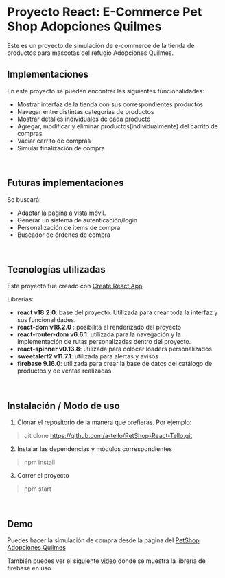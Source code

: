 # Proyecto React: E-Commerce Pet Shop Adopciones Quilmes

Este es un proyecto de simulación de e-commerce de la tienda de productos para mascotas del refugio Adopciones Quilmes.
<br>
## Implementaciones
En este proyecto se pueden encontrar las siguientes funcionalidades:
* Mostrar interfaz de la tienda con sus correspondientes productos
* Navegar entre distintas categorías de productos
* Mostrar detalles individuales de cada producto
* Agregar, modificar y eliminar productos(individualmente) del carrito de compras
* Vaciar carrito de compras
* Simular finalización de compra
<br>

## Futuras implementaciones
Se buscará:
* Adaptar la página a vista móvil.
* Generar un sistema de autenticación/login
* Personalización de items de compra
* Buscador de órdenes de compra
<br>


## Tecnologías utilizadas

Este proyecto fue creado con [Create React App](https://github.com/facebook/create-react-app).

Librerías: 
* **react v18.2.0**: base del proyecto. Utilizada para crear toda la interfaz y sus funcionalidades.
* **react-dom v18.2.0** : posibilita el renderizado del proyecto
* **react-router-dom v6.6.1**: utilizada para la navegación y la implementación de rutas personalizadas dentro del proyecto.
* **react-spinner v0.13.8**: utilizada para colocar loaders personalizados
* **sweetalert2 v11.7.1**: utilizada para alertas y avisos
* **firebase 9.16.0**: utilizada para crear la base de datos del catálogo de productos y de ventas realizadas
<br>

## Instalación / Modo de uso

1. Clonar el repositorio de la manera que prefieras. Por ejemplo:
> git clone https://github.com/a-tello/PetShop-React-Tello.git

2. Instalar las dependencias y módulos correspondientes 
> npm install

3. Correr el proyecto
> npm start
<br>


## Demo
Puedes hacer la simulación de compra desde la página del [PetShop Adopciones Quilmes](https://aq-pet-shop.vercel.app/)

También puedes ver el siguiente [video]() donde se muestra la librería de firebase en uso.
